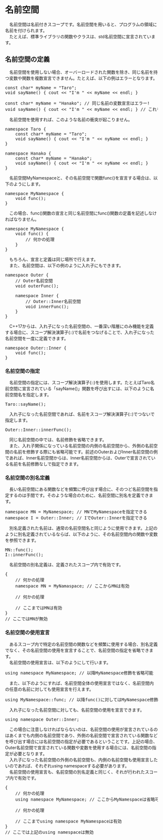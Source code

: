 # 名前空間
　名前空間は名前付きスコープです。名前空間を用いると、プログラムの領域に名前を付けられます。<br>
　たとえば、標準ライブラリの関数やクラスは、std名前空間に宣言されています。<br>
 
## 名前空間の定義
　名前空間を使用しない場合、オーバーロードされた関数を除き、同じ名前を持つ変数や関数を複数宣言できません。たとえば、以下の例はエラーとなります。<br>

<pre>
const char* myName = "Taro";
void sayName() { cout << "I'm " << myName << endl; }

const char* myName = "Hanako"; // 同じ名前の変数宣言はエラー!
void sayName() { cout << "I'm " << myName << endl; } // これもエラー!
</pre>

　名前空間を使用すれば、このような名前の衝突が起こりません。<br>

<pre>
namespace Taro {
	const char* myName = "Taro";
	void sayName() { cout << "I'm " << nyName << endl; }
}

namespace Hanako {
	const char* myName = "Hanako";
	void sayName() { cout << "I'm " << nyName << endl; }
}
</pre>

　名前空間MyNamespaceと、その名前空間で関数func()を宣言する場合は、以下のようにします。<br>

<pre>
namespace MyNamespace {
	void func();
}
</pre>

　この場合、func()関数の宣言と同じ名前空間にfunc()関数の定義を記述しなければなりません。<br>

<pre>
namespace MyNamespace {
	void func() {
		// 何かの処理
	}
}
</pre>

　もちろん、宣言と定義は同じ場所で行えます。<br>
　また、名前空間は、以下の例のように入れ子にもできます。<br>

<pre>
namespace Outer {
	// Outer名前空間
	void outerFunc();

	namespace Inner {
		// Outer::Inner名前空間
		void innerFunc();
	}
}
</pre>

　C++17からは、入れ子になった名前空間の、一番深い階層にのみ機能を定義する場合に、スコープ解決演算子(::)で名前をつなげることで、入れ子になった名前空間を一度に定義できます。<br>

<pre>
namespace Outer::Inner {
	void func();
}
</pre>

### 名前空間の指定
　名前空間の指定には、スコープ解決演算子(::)を使用します。たとえばTaro名前空間に宣言されている「sayName()」関数を呼び出すには、以下のように名前空間名を指定します。<br>

<pre>
Taro::sayName();
</pre>

　入れ子になった名前空間であれば、名前をスコープ解決演算子(::)でつないで指定します。<br>

<pre>
Outer::Inner::innerFunc();
</pre>

　同じ名前空間の中では、名前修飾を省略できます。<br>
　また、入れ子関係になっている名前空間の内側の名前空間から、外側の名前空間の名前を修飾する際にも省略可能です。前述のOuterおよびInner名前空間の例であれば、Inner名前空間からは、Inner名前空間からは、Outerで宣言されている名前を名前修飾なしで指定できます。<br>

### 名前空間の別名定義
　長い名前空間にある関数などを頻繁に呼び出す場合に、そのつど名前空間を指定するのは手間です。そのような場合のために、名前空間に別名を定義できます。<br>

<pre>
namespace MN = MyNamespace; // MNでMyNamespaceを指定できる
namespace I = Outer::Inner; // IでOuter::Innerを指定できる
</pre>

　別名定義された名前は、通常の名前空間名と同じように使用できます。上記のように別名定義されているならば、以下のように、その名前空間内の関数や変数を参照できます。<br>

<pre>
MN::func();
I::innerFunc();
</pre>

　名前空間の別名定義は、定義されたスコープ内で有効です。<br>

<pre>
{
	// 何かの処理
	namespace MN = MyNamaspace; // ここからMNは有効

	// 何かの処理

	// ここまではMNは有効
}
// ここではMNが無効
</pre>

### 名前空間の使用宣言
　あるスコープ内で特定の名前空間の関数などを頻繁に使用する場合、別名定義でなく、その名前空間の使用を宣言することで、名前空間の指定を省略できます。<br>
　名前空間の使用宣言は、以下のようにして行います。<br>

<pre>
using namespace MyNamespace; // 以降MyNamespace修飾を省略可能
</pre>

　また、以下のようにすれば、名前空間全体の使用宣言ではなく、名前空間内の任意の名前に対しても使用宣言を行えます。<br>

<pre>
using MyNamespace::func; // 以降func()に対してはMyNamespace修飾を省略可能
</pre>

　入れ子になった名前空間に対しても、名前空間の使用を宣言できます。<br>

<pre>
using namespace Outer::Inner;
</pre>

　この場合に注意しなければならないのは、名前空間の使用が宣言されているのはあくまでも内側の名前空間であり、外側の名前空間で宣言されている関数などを呼び出す場合には名前空間の指定が必要であるということです。上記の場合、Outer名前空間で宣言されている関数や変数を使用する場合には、名前空間の指定が必要となります。<br>
　入れ子になった名前空間の外側の名前空間も、内側の名前空間も使用宣言したいのであれば、それぞれusing namespaceする必要があります。<br>
　名前空間の使用宣言も、名前空間の別名定義と同じく、それが行われたスコープ内で有効です。<br>

<pre>
{
	// 何かの処理
	using namespace MyNamespace; // ここからMyNamespaceは省略可能

	// 何かの処理

	// ここまでusing namespace MyNamespaceは有効
}
// ここでは上記のusing namespaceは無効
</pre>

